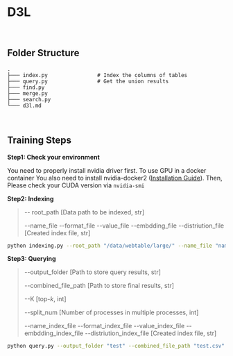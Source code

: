 <div>
    <h1>D3L</h1>
</div>

<br>

<h2>Folder Structure</h2>

```
.
├─── index.py                # Index the columns of tables
├─── query.py                # Get the union results
├─── find.py 
├─── merge.py
├─── search.py     
└─── d3l.md
```

<br>

<h2>Training Steps</h2>

**Step1: Check your environment**

You need to properly install nvidia driver first. To use GPU in a docker container You also need to install nvidia-docker2 ([Installation Guide](https://docs.nvidia.com/datacenter/cloud-native/container-toolkit/install-guide.html#docker)). Then, Please check your CUDA version via `nvidia-smi`

**Step2: Indexing**

> -- root_path [Data path to be indexed, str]
>
> --name_file  --format_file --value_file --embdding_file --distriution_file [Created index file, str]

```sh
python indexing.py --root_path "/data/webtable/large/" --name_file "name.lsh" --format_file "format.lsh" --value_file "value.lsh" --embedding_file "embedding.lsh" --distribution_file "distribution.lsh"
```

**Step3: Querying**

> --output_folder [Path to store query results, str]
>
> --combined_file_path [Path to store final results, str]
>
> --K [top-$k$, int]
>
> --split_num [Number of processes in multiple processes, int]
>
> --name_index_file  --format_index_file --value_index_file --embdding_index_file --distriution_index_file [Created index file, str]

```sh
python query.py --output_folder "test" --combined_file_path "test.csv" --k 10 --split_num 10 --query_tables_folder "/data/webtable/small/" --name_index_file "name.lsh" --format_index_file "format.lsh" --value_index_file "value.lsh" --embedding_index_file "embedding.lsh" --distribution_index_file "distribution.lsh"
```

